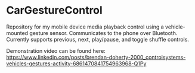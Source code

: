 # CarGestureControl

Repository for my mobile device media playback control using a vehicle-mounted gesture sensor. Communicates to the phone over Bluetooth. Currently supports previous, next, play/pause, and toggle shuffle controls.

Demonstration video can be found here: https://www.linkedin.com/posts/brendan-doherty-2000_controlsystems-vehicles-gestures-activity-6861470841754963968-Q1Py
